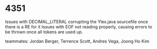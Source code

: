 

# 4351

Issues with DECIMAL_LITERAL corrupting the Ylex.java sourcefile once there is a RE for it
Issues with EOF not reading properly, causing errors to be thrown once all tokens are used up.

teammates: Jordan Berger, Terrence Scott, Andres Vega, Joong Ho Kim